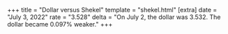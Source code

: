 +++
title = "Dollar versus Shekel"
template = "shekel.html"
[extra]
date = "July  3, 2022"
rate = "3.528"
delta = "On July  2, the dollar was 3.532. The dollar became 0.097% weaker."
+++
